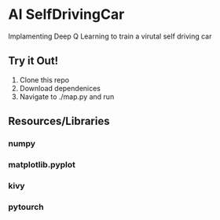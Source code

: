# AI SelfDrivingCar
Implamenting Deep Q Learning to train a virutal self driving car

## Try it Out!
1. Clone this repo
2. Download dependenices
3. Navigate to ./map.py and run

## Resources/Libraries
### numpy
### matplotlib.pyplot
### kivy
### pytourch
